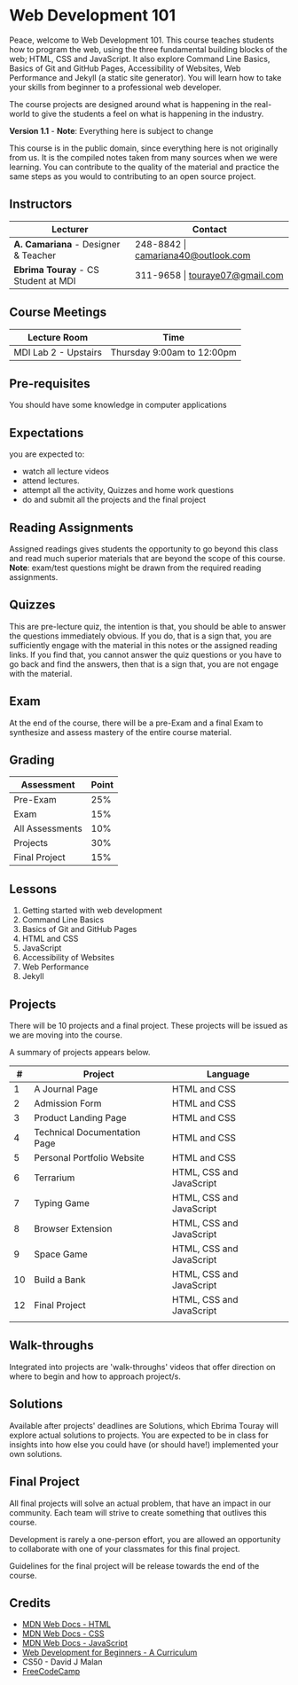 # Web Development  101

Peace, welcome to Web Development 101. This course teaches students how to program the web, using the three fundamental building blocks of the web; HTML, CSS and JavaScript. It also explore Command Line Basics, Basics of Git and GitHub Pages, Accessibility of Websites, Web Performance and Jekyll (a static site generator). You will learn how to take your skills from beginner to a professional web developer.

The course projects are designed around what is happening in the real-world to give the students a feel on what is happening in the industry.

 **Version 1.1** - **Note**: Everything here is subject to change

This course is in the public domain, since everything here is not originally from us. It is the compiled notes taken from many sources when we were learning. You can contribute to the quality of the material and practice the same steps as you would to contributing to an open source project.

## Instructors

| Lecturer                              | Contact                             |
| ------------------------------------- | ----------------------------------- |
| **A. Camariana** - Designer & Teacher | 248-8842 \| camariana40@outlook.com |
| **Ebrima Touray** - CS Student at MDI | 311-9658 \| touraye07@gmail.com     |

## Course Meetings

| Lecture Room         | Time                       |
| -------------------- | -------------------------- |
| MDI Lab 2 - Upstairs | Thursday 9:00am to 12:00pm |

## Pre-requisites

You should have some knowledge in computer applications

## Expectations

you are expected to:

- watch all lecture videos
- attend lectures.
- attempt all the activity, Quizzes and home work questions
- do and submit all the projects and the final project

## Reading Assignments

Assigned readings gives students the opportunity to go beyond this class and read much superior materials that are beyond the scope of this course. **Note**: exam/test questions might be drawn from the required reading assignments.

## Quizzes

This are pre-lecture quiz, the intention is that, you should be able to answer the questions immediately obvious. If you do, that is a sign that, you are sufficiently engage with the material in this notes or the assigned reading links. If you find that, you cannot answer the quiz questions or you have to go back and find the answers, then that is a sign that, you are not engage with the material.

## Exam

At the end of the course, there will be a pre-Exam and a final Exam to synthesize and assess mastery of the entire course material.

## Grading

| Assessment      | Point |
| --------------- | ----- |
| Pre-Exam        | 25%   |
| Exam            | 15%   |
| All Assessments | 10%   |
| Projects        | 30%   |
| Final Project   | 15%   |

## Lessons

1. Getting started with web development
2. Command Line Basics 
3. Basics of Git and GitHub Pages
4. HTML and CSS
5. JavaScript
6. Accessibility of Websites
7.  Web Performance
8. Jekyll



## Projects

There will be 10 projects and a final project. These projects will be issued as we are moving into the course.

A summary of projects appears below. 

| #    | Project                      | Language                 |
| ---- | ---------------------------- | ------------------------ |
| 1    | A Journal Page               | HTML and CSS             |
| 2    | Admission Form               | HTML and CSS             |
| 3    | Product Landing Page         | HTML and CSS             |
| 4    | Technical Documentation Page | HTML and CSS             |
| 5    | Personal Portfolio Website   | HTML and CSS             |
| 6    | Terrarium                    | HTML, CSS and JavaScript |
| 7    | Typing Game                  | HTML, CSS and JavaScript |
| 8    | Browser Extension            | HTML, CSS and JavaScript |
| 9    | Space Game                   | HTML, CSS and JavaScript |
| 10   | Build a Bank                 | HTML, CSS and JavaScript |
| 12   | Final Project                | HTML, CSS and JavaScript |
|      |                              |                          |

## Walk-throughs

Integrated into projects are 'walk-throughs' videos that offer direction on where to begin and how to approach project/s.

## Solutions

Available after projects' deadlines are Solutions, which Ebrima Touray will explore actual solutions to projects. You are expected to be in class for insights into how else you could have (or should have!) implemented your own solutions.

## Final Project

All final projects will solve an actual problem, that have an impact in our community. Each team will strive to create something that outlives this course.

Development is rarely a one-person effort, you are allowed an opportunity to collaborate with one of your classmates for this final project.

Guidelines for the final project will be release towards the end of the course. 

## Credits

- [MDN Web Docs - HTML](https://developer.mozilla.org/en-US/docs/Web/HTML)
- [MDN Web Docs - CSS](https://developer.mozilla.org/en-US/docs/Web/CSS)
- [MDN Web Docs - JavaScript](https://developer.mozilla.org/en-US/docs/Web/JavaScript)
- [Web Development for Beginners - A Curriculum](https://github.com/microsoft/Web-Dev-For-Beginners)
- CS50 - David J Malan
- [FreeCodeCamp](https://www.freecodecamp.org/)
